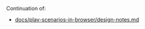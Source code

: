 
Continuation of:
- [docs/play-scenarios-in-browser/design-notes.md](./docs/play-scenarios-in-browser/design-notes.md)
